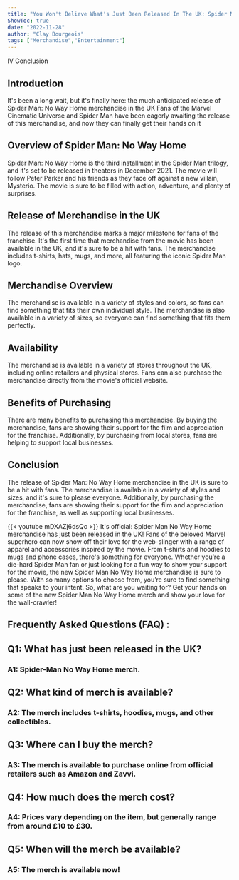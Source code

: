 ```yaml
---
title: "You Won't Believe What's Just Been Released In The UK: Spider Man No Way Home Merch!"
ShowToc: true 
date: "2022-11-28"
author: "Clay Bourgeois" 
tags: ["Merchandise","Entertainment"]
---
```

IV Conclusion 

## Introduction 

It's been a long wait, but it's finally here: the much anticipated release of Spider Man: No Way Home merchandise in the UK Fans of the Marvel Cinematic Universe and Spider Man have been eagerly awaiting the release of this merchandise, and now they can finally get their hands on it 

## Overview of Spider Man: No Way Home 

Spider Man: No Way Home is the third installment in the Spider Man trilogy, and it's set to be released in theaters in December 2021. The movie will follow Peter Parker and his friends as they face off against a new villain, Mysterio. The movie is sure to be filled with action, adventure, and plenty of surprises. 

## Release of Merchandise in the UK 

The release of this merchandise marks a major milestone for fans of the franchise. It's the first time that merchandise from the movie has been available in the UK, and it's sure to be a hit with fans. The merchandise includes t-shirts, hats, mugs, and more, all featuring the iconic Spider Man logo. 

## Merchandise Overview 

The merchandise is available in a variety of styles and colors, so fans can find something that fits their own individual style. The merchandise is also available in a variety of sizes, so everyone can find something that fits them perfectly. 

## Availability 

The merchandise is available in a variety of stores throughout the UK, including online retailers and physical stores. Fans can also purchase the merchandise directly from the movie's official website. 

## Benefits of Purchasing 

There are many benefits to purchasing this merchandise. By buying the merchandise, fans are showing their support for the film and appreciation for the franchise. Additionally, by purchasing from local stores, fans are helping to support local businesses. 

## Conclusion 

The release of Spider Man: No Way Home merchandise in the UK is sure to be a hit with fans. The merchandise is available in a variety of styles and sizes, and it's sure to please everyone. Additionally, by purchasing the merchandise, fans are showing their support for the film and appreciation for the franchise, as well as supporting local businesses.

{{< youtube mDXAZj6dsQc >}} 
It's official: Spider Man No Way Home merchandise has just been released in the UK! Fans of the beloved Marvel superhero can now show off their love for the web-slinger with a range of apparel and accessories inspired by the movie. From t-shirts and hoodies to mugs and phone cases, there's something for everyone. Whether you’re a die-hard Spider Man fan or just looking for a fun way to show your support for the movie, the new Spider Man No Way Home merchandise is sure to please. With so many options to choose from, you’re sure to find something that speaks to your intent. So, what are you waiting for? Get your hands on some of the new Spider Man No Way Home merch and show your love for the wall-crawler!

## Frequently Asked Questions (FAQ) :
<h2>Q1: What has just been released in the UK?</h2>

<h3>A1: Spider-Man No Way Home merch.</h3>

<h2>Q2: What kind of merch is available?</h2>

<h3>A2: The merch includes t-shirts, hoodies, mugs, and other collectibles.</h3>

<h2>Q3: Where can I buy the merch?</h2>

<h3>A3: The merch is available to purchase online from official retailers such as Amazon and Zavvi.</h3>

<h2>Q4: How much does the merch cost?</h2>

<h3>A4: Prices vary depending on the item, but generally range from around £10 to £30.</h3>

<h2>Q5: When will the merch be available?</h2>

<h3>A5: The merch is available now!</h3>



